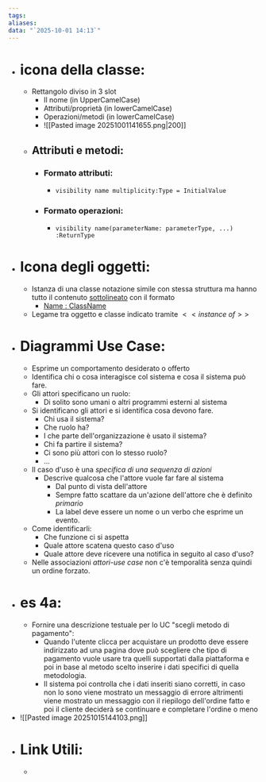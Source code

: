 ```yaml
---
tags:
aliases:
data: "`2025-10-01 14:13`"
---
```

- # icona della classe:
	- Rettangolo diviso in 3 slot 
		- Il nome (in UpperCamelCase)
		- Attributi/proprietà (in lowerCamelCase)
		- Operazioni/metodi (in lowerCamelCase)
		- ![[Pasted image 20251001141655.png|200]]
	- ## Attributi e metodi:
		- ### Formato attributi:
			- `visibility name multiplicity:Type = InitialValue`
		- ### Formato operazioni:
			- `visibility name(parameterName: parameterType, ...) :ReturnType`
- # Icona degli oggetti:
	- Istanza di una classe notazione simile con stessa struttura ma hanno tutto il contenuto <u>sottolineato</u> con il formato 
		- <u>Name : ClassName</u> 
	- Legame tra oggetto e classe indicato tramite $<<instance \ of>>$
- # Diagrammi Use Case:
	- Esprime un comportamento desiderato o offerto
	- Identifica chi o cosa interagisce col sistema e cosa il sistema può fare.
	- Gli attori specificano un ruolo:
		- Di solito sono umani o altri programmi esterni al sistema 
	- Si identificano gli attori e si identifica cosa devono fare.
		- Chi usa il sistema?
		- Che ruolo ha?
		- I che parte dell'organizzazione è usato il sistema?
		- Chi fa partire il sistema?
		- Ci sono più attori con lo stesso ruolo?
		- ...
	- Il caso d'uso è una _specifica di una sequenza di azioni_
		- Descrive qualcosa che l'attore vuole far fare al sistema
			- Dal punto di vista dell'attore
			- Sempre fatto scattare da un'azione dell'attore che è definito _primario_
			- La label deve essere un nome o un verbo che esprime un evento.
	- Come identificarli:
		- Che funzione ci si aspetta
		- Quale attore scatena questo caso d'uso 
		- Quale attore deve ricevere una notifica in seguito al caso d'uso?
	- Nelle associazioni _attori-use case_ non c'è temporalità senza quindi un ordine forzato.
- # es 4a:
	- Fornire una descrizione testuale per lo UC "scegli metodo di pagamento":
		- Quando l'utente clicca per acquistare un prodotto deve essere indirizzato ad una pagina dove può scegliere che tipo di pagamento vuole usare tra quelli supportati dalla piattaforma e poi in base al metodo scelto inserire i dati specifici di quella metodologia. 
		- Il sistema poi controlla che i dati inseriti siano corretti, in caso non lo sono viene mostrato un messaggio di errore altrimenti viene mostrato un messaggio con il riepilogo dell'ordine fatto e poi il cliente deciderà se continuare e completare l'ordine o meno
- ![[Pasted image 20251015144103.png]]
- # Link Utili:
	- 